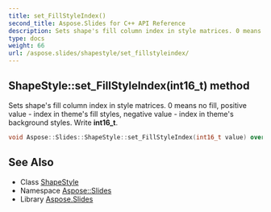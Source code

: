 ```yaml
---
title: set_FillStyleIndex()
second_title: Aspose.Slides for C++ API Reference
description: Sets shape's fill column index in style matrices. 0 means no fill, positive value - index in theme's fill styles, negative value - index in theme's background styles. Write int16_t.
type: docs
weight: 66
url: /aspose.slides/shapestyle/set_fillstyleindex/
---
```

## ShapeStyle::set_FillStyleIndex(int16_t) method


Sets shape's fill column index in style matrices. 0 means no fill, positive value - index in theme's fill styles, negative value - index in theme's background styles. Write **int16_t**.

```cpp
void Aspose::Slides::ShapeStyle::set_FillStyleIndex(int16_t value) override
```

## See Also

* Class [ShapeStyle](../)
* Namespace [Aspose::Slides](../../)
* Library [Aspose.Slides](../../../)